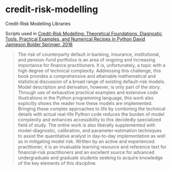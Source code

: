 # credit-risk-modelling
Credit-Risk Modelling Libraries

Scripts used in [Credit-Risk Modelling: Theoretical Foundations, Diagnostic Tools, Practical Examples, and Numerical Recipes in Python
David Jamieson Bolder Springer, 2018][book]

> The risk of counterparty default in banking, insurance, institutional, and pension-fund portfolios is an area of ongoing and increasing importance for finance practitioners. It is, unfortunately, a topic with a high degree of technical complexity. Addressing this challenge, this book provides a comprehensive and attainable mathematical and statistical discussion of a broad range of existing default-risk models. Model description and derivation, however, is only part of the story. Through use of exhaustive practical examples and extensive code illustrations in the Python programming language, this work also explicitly shows the reader how these models are implemented. Bringing these complex approaches to life by combining the technical details with actual real-life Python code reduces the burden of model complexity and enhances accessibility to this decidedly specialized field of study. The entire work is also liberally supplemented with model-diagnostic, calibration, and parameter-estimation techniques to assist the quantitative analyst in day-to-day implementation as well as in mitigating model risk. Written by an active and experienced practitioner, it is an invaluable learning resource and reference text for financial-risk practitioners and an excellent source for advanced undergraduate and graduate students seeking to acquire knowledge of the key elements of this discipline.

[book]: https://books.google.ru/books?id=W9p1DwAAQBAJ&printsec=frontcover&hl=ru&source=gbs_ge_summary_r&cad=0#v=onepage&q&f=false
